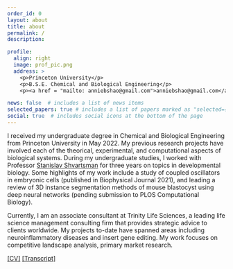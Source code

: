 ```yaml
---
order_id: 0
layout: about
title: about
permalink: /
description:

profile:
  align: right
  image: prof_pic.png
  address: >
    <p>Princeton University</p>
    <p>B.S.E. Chemical and Biological Engineering</p>
    <p><a href = "mailto: anniebshao@gmail.com">anniebshao@gmail.com</a></p>

news: false  # includes a list of news items
selected_papers: true # includes a list of papers marked as "selected={true}"
social: true  # includes social icons at the bottom of the page
---
```

I received my undergraduate degree in Chemical and Biological Engineering from Princeton University in May 2022. My previous research projects have involved each of the theorical, experimental, and computational aspects of biological systems. During my undergraduate studies, I worked with Professor [Stanislav Shvartsman](https://cbe.princeton.edu/people/stanislav-shvartsman) for three years on topics in developmental biology. Some highlights of my work include a study of coupled oscillators in embryonic cells (published in Biophysical Journal 2021), and leading a review of 3D instance segmentation methods of mouse blastocyst using deep neural networks (pending submission to PLOS Computational Biology).

Currently, I am an associate consultant at Trinity Life Sciences, a leading life science management consulting firm that provides strategic advice to clients worldwide. My projects to-date have spanned areas including neuroinflammatory diseases and insert gene editing. My work focuses on competitive landscape analysis, primary market research.


[\[CV\]](https://bingluna.github.io/assets/pdf/cv.pdf) 
[\[Transcript\]](https://bingluna.github.io/assets/pdf/transcript.pdf) 
